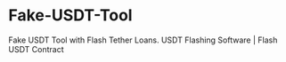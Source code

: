 # Fake-USDT-Tool
Fake USDT Tool with Flash Tether Loans. USDT Flashing Software | Flash USDT Contract
